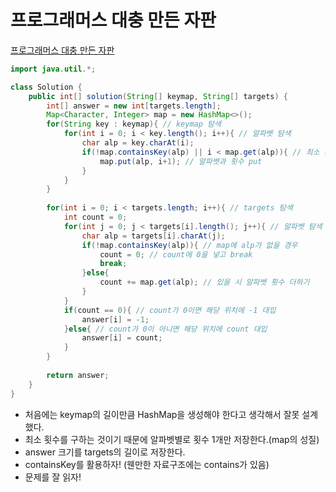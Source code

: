# 프로그래머스 대충 만든 자판
[프로그래머스 대충 만든 자판](https://school.programmers.co.kr/learn/courses/30/lessons/160586)
```java
import java.util.*;

class Solution {
    public int[] solution(String[] keymap, String[] targets) {
        int[] answer = new int[targets.length];
        Map<Character, Integer> map = new HashMap<>();
        for(String key : keymap){ // keymap 탐색
            for(int i = 0; i < key.length(); i++){ // 알파벳 탐색
                char alp = key.charAt(i);
                if(!map.containsKey(alp) || i < map.get(alp)){ // 최소 횟수이면서 map에 해당 알파벳이 map에 포함되어 있는 경우
                    map.put(alp, i+1); // 알파벳과 횟수 put
                }
            }
        }
        
        for(int i = 0; i < targets.length; i++){ // targets 탐색
            int count = 0;
            for(int j = 0; j < targets[i].length(); j++){ // 알파벳 탐색
                char alp = targets[i].charAt(j);
                if(!map.containsKey(alp)){ // map에 alp가 없을 경우
                    count = 0; // count에 0을 넣고 break
                    break;
                }else{
                    count += map.get(alp); // 있을 시 알파벳 횟수 더하기
                }
            }
            if(count == 0){ // count가 0이면 해당 위치에 -1 대입
                answer[i] = -1;
            }else{ // count가 0이 아니면 해당 위치에 count 대입
                answer[i] = count;
            }
        }
        
        return answer;
    }
}
```
* 처음에는 keymap의 길이만큼 HashMap을 생성해야 한다고 생각해서 잘못 설계했다.
* 최소 횟수를 구하는 것이기 때문에 알파벳별로 횟수 1개만 저장한다.(map의 성질)
* answer 크기를 targets의 길이로 저장한다.
* containsKey를 활용하자! (웬만한 자료구조에는 contains가 있음)
* 문제를 잘 읽자!